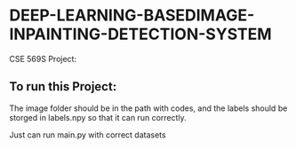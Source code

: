 # DEEP-LEARNING-BASEDIMAGE-INPAINTING-DETECTION-SYSTEM
CSE 569S Project:

To run this Project: 
---
The image folder should be in the path with codes, and the labels should be storged in labels.npy so that it can run correctly.

Just can run main.py with correct datasets
